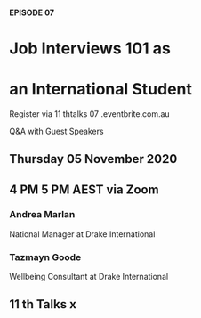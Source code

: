 #### EPISODE 07 

# Job Interviews 101 as 

# an International Student 

 Register via 11 thtalks 07 .eventbrite.com.au 

 Q&A with Guest Speakers 

## Thursday 05 November 2020 

## 4 PM 5 PM AEST via Zoom 

### Andrea Marlan 

 National Manager at Drake International 

### Tazmayn Goode 

 Wellbeing Consultant at Drake International 

## 11 th Talks x 

